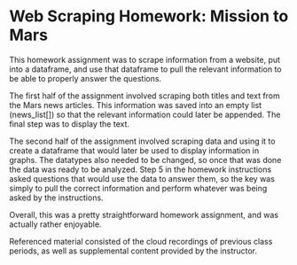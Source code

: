 # Web Scraping Homework: Mission to Mars

This homework assignment was to scrape information from a website, put into a dataframe, and use that dataframe to pull the relevant information to be able to properly answer the questions.

The first half of the assignment involved scraping both titles and text from the Mars news articles. This information was saved into an empty list (news_list[]) so that the relevant information could later be appended. The final step was to display the text.

The second half of the assignment involved scraping data and using it to create a dataframe that would later be used to display information in graphs. The datatypes also needed to be changed, so once that was done the data was ready to be analyzed. Step 5 in the homework instructions asked questions that would use the data to answer them, so the key was simply to pull the correct information and perform whatever was being asked by the instructions.

Overall, this was a pretty straightforward homework assignment, and was actually rather enjoyable.

Referenced material consisted of the cloud recordings of previous class periods, as well as supplemental content provided by the instructor. 